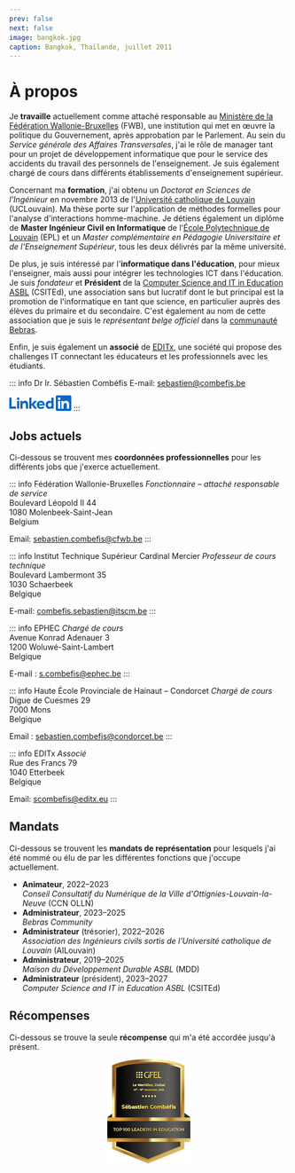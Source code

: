 ```yaml
---
prev: false
next: false
image: bangkok.jpg
caption: Bangkok, Thaïlande, juillet 2011
---
```


# À propos

Je **travaille** actuellement comme attaché responsable au [Ministère de la Fédération Wallonie-Bruxelles](https://www.federation-wallonie-bruxelles.be/a-propos-de-la-federation/le-ministere) (FWB), une institution qui met en œuvre la politique du Gouvernement, après approbation par le Parlement. Au sein du _Service générale des Affaires Transversales_, j'ai le rôle de manager tant pour un projet de développement informatique que pour le service des accidents du travail des personnels de l'enseignement. Je suis également chargé de cours dans différents établissements d'enseignement supérieur.

Concernant ma **formation**, j'ai obtenu un _Doctorat en Sciences de l'Ingénieur_ en novembre 2013 de l'[Université catholique de Louvain](https://uclouvain.be/fr) (UCLouvain). Ma thèse porte sur l'application de méthodes formelles pour l'analyse d'interactions homme-machine. Je détiens également un diplôme de **Master Ingénieur Civil en Informatique** de l'[École Polytechnique de Louvain](https://uclouvain.be/fr/facultes/epl) (EPL) et un _Master complémentaire en Pédagogie Universitaire et de l'Enseignement Supérieur_, tous les deux délivrés par la même université.

De plus, je suis intéressé par l'**informatique dans l'éducation**, pour mieux l'enseigner, mais aussi pour intégrer les technologies ICT dans l'éducation. Je suis _fondateur_ et **Président** de la [Computer Science and IT in Education ASBL](https://www.csited.be/fr/home) (CSITEd), une association sans but lucratif dont le but principal est la promotion de l'informatique en tant que science, en particulier auprès des élèves du primaire et du secondaire. C'est également au nom de cette association que je suis le _représentant belge officiel_ dans la [communauté Bebras](https://www.bebras.org).

Enfin, je suis également un **associé** de [EDITx](https://www.editx.eu/fr), une société qui propose des challenges IT connectant les éducateurs et les professionnels avec les étudiants.

::: info Dr Ir. Sébastien Combéfis
E-mail: [sebastien@combefis.be](mailto:sebastien@combefis.be)

[![Logo LinkedIn](/images/LinkedIn-Blue-14@2x.png)](https://www.linkedin.com/in/scombefis)
:::

## Jobs actuels

Ci-dessous se trouvent mes **coordonnées professionnelles** pour les différents jobs que j'exerce actuellement.

::: info Fédération Wallonie-Bruxelles
_Fonctionnaire – attaché responsable de service_  
Boulevard Léopold II 44  
1080 Molenbeek-Saint-Jean  
Belgium

Email: [sebastien.combefis@cfwb.be](mailto:sebastien.combefis@cfwb.be)
:::

::: info Institut Technique Supérieur Cardinal Mercier
_Professeur de cours technique_  
Boulevard Lambermont 35  
1030 Schaerbeek  
Belgique

E-mail: [combefis.sebastien@itscm.be](mailto:combefis.sebastien@itscm.be)
:::

::: info EPHEC
_Chargé de cours_  
Avenue Konrad Adenauer 3  
1200 Woluwé-Saint-Lambert  
Belgique

E-mail : [s.combefis@ephec.be](mailto:s.combefis@ephec.be)
:::

::: info Haute École Provinciale de Hainaut – Condorcet
_Chargé de cours_  
Digue de Cuesmes 29  
7000 Mons  
Belgique

Email : [sebastien.combefis@condorcet.be](mailto:sebastien.combefis@condorcet.be)
:::

::: info EDITx
_Associé_  
Rue des Francs 79  
1040 Etterbeek  
Belgique

Email: [scombefis@editx.eu](mailto:scombefis@editx.eu)
:::

## Mandats

Ci-dessous se trouvent les **mandats de représentation** pour lesquels j'ai été nommé ou élu de par les différentes fonctions que j'occupe actuellement.

- **Animateur**, 2022–2023  
  _Conseil Consultatif du Numérique de la Ville d'Ottignies-Louvain-la-Neuve_ (CCN OLLN)
- **Administrateur**, 2023–2025  
  _Bebras Community_
- **Administrateur** (trésorier), 2022–2026  
  _Association des Ingénieurs civils sortis de l'Université catholique de Louvain_ (AILouvain)
- **Administrateur**, 2019–2025  
  _Maison du Développement Durable ASBL_ (MDD)
- **Administrateur** (président), 2023–2027  
  _Computer Science and IT in Education ASBL_ (CSITEd)

## Récompenses

Ci-dessous se trouve la seule **récompense** qui m'a été accordée jusqu'à présent.

<div style="text-align: center">
  <img src="/images/top100-leaders-education-gfel2019.png" alt="GFEL 2019" />
</div>
